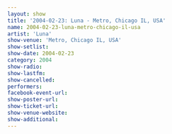 ```yaml
---
layout: show
title: '2004-02-23: Luna - Metro, Chicago IL, USA'
name: 2004-02-23-luna-metro-chicago-il-usa
artist: 'Luna'
show-venue: 'Metro, Chicago IL, USA'
show-setlist: 
show-date: 2004-02-23
category: 2004
show-radio: 
show-lastfm: 
show-cancelled: 
performers: 
facebook-event-url: 
show-poster-url: 
show-ticket-url: 
show-venue-website: 
show-additional: 
---
```


